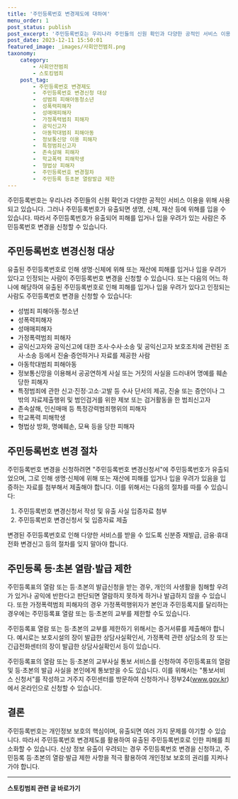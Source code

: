 ```yaml
---
title: '주민등록번호 변경제도에 대하여'
menu_order: 1
post_status: publish
post_excerpt: '주민등록번호는 우리나라 주민들의 신원 확인과 다양한 공적인 서비스 이용을 위해 사용되고 있습니다. 그러나 주민등록번호가 유출되면 생명, 신체, 재산 등에 위해를 입을 수 있습니다. 따라서 주민등록번호가 유출되어 피해를 입거나 입을 우려가 있는 사람은 주민등록번호 변경을 신청할 수 있습니다.'
post_date: 2023-12-11 15:50:01
featured_image: _images/사회안전범죄.png
taxonomy:
    category:
        - 사회안전범죄
        - 스토킹범죄
    post_tag:
        - 주민등록번호 변경제도
        -  주민등록번호 변경신청 대상
        -  성범죄 피해아동청소년
        -  성폭력피해자
        -  성매매피해자
        -  가정폭력범죄 피해자
        -  공익신고자
        -  아동학대범죄 피해아동
        -  정보통신망 이용 피해자
        -  특정범죄신고자
        -  존속살해 피해자
        -  학교폭력 피해학생
        -  형법상 피해자
        -  주민등록번호 변경절차
        -  주민등록 등초본 열람발급 제한
---
```


주민등록번호는 우리나라 주민들의 신원 확인과 다양한 공적인 서비스 이용을 위해 사용되고 있습니다. 그러나 주민등록번호가 유출되면 생명, 신체, 재산 등에 위해를 입을 수 있습니다. 따라서 주민등록번호가 유출되어 피해를 입거나 입을 우려가 있는 사람은 주민등록번호 변경을 신청할 수 있습니다.

## 주민등록번호 변경신청 대상
유출된 주민등록번호로 인해 생명·신체에 위해 또는 재산에 피해를 입거나 입을 우려가 있다고 인정되는 사람이 주민등록번호 변경을 신청할 수 있습니다. 또는 다음의 어느 하나에 해당하여 유출된 주민등록번호로 인해 피해를 입거나 입을 우려가 있다고 인정되는 사람도 주민등록번호 변경을 신청할 수 있습니다:

- 성범죄 피해아동·청소년
- 성폭력피해자
- 성매매피해자
- 가정폭력범죄 피해자
- 공익신고자와 공익신고에 대한 조사·수사·소송 및 공익신고자 보호조치에 관련된 조사·소송 등에서 진술·증언하거나 자료를 제공한 사람
- 아동학대범죄 피해아동
- 정보통신망을 이용해서 공공연하게 사실 또는 거짓의 사실을 드러내어 명예를 훼손당한 피해자
- 특정범죄에 관한 신고·진정·고소·고발 등 수사 단서의 제공, 진술 또는 증언이나 그 밖의 자료제출행위 및 범인검거를 위한 제보 또는 검거활동을 한 범죄신고자
- 존속살해, 인신매매 등 특정강력범죄행위의 피해자
- 학교폭력 피해학생
- 형법상 방화, 명예훼손, 모욕 등을 당한 피해자

## 주민등록번호 변경 절차
주민등록번호 변경을 신청하려면 "주민등록번호 변경신청서"에 주민등록번호가 유출되었으며, 그로 인해 생명·신체에 위해 또는 재산에 피해를 입거나 입을 우려가 있음을 입증하는 자료를 첨부해서 제출해야 합니다. 이를 위해서는 다음의 절차를 따를 수 있습니다:

1. 주민등록번호 변경신청서 작성 및 유출 사실 입증자료 첨부
2. 주민등록번호 변경신청서 및 입증자료 제출

변경된 주민등록번호로 인해 다양한 서비스를 받을 수 있도록 신분증 재발급, 금융·휴대전화 변경신고 등의 절차를 잊지 말아야 합니다.

## 주민등록 등·초본 열람·발급 제한
주민등록표의 열람 또는 등·초본의 발급신청을 받는 경우, 개인의 사생활을 침해할 우려가 있거나 공익에 반한다고 판단되면 열람하지 못하게 하거나 발급하지 않을 수 있습니다. 또한 가정폭력범죄 피해자의 경우 가정폭력행위자가 본인과 주민등록지를 달리하는 경우에는 주민등록표 열람 또는 등·초본의 교부를 제한할 수도 있습니다.

주민등록표 열람 또는 등·초본의 교부를 제한하기 위해서는 증거서류를 제출해야 합니다. 예시로는 보호시설의 장이 발급한 상담사실확인서, 가정폭력 관련 상담소의 장 또는 긴급전화센터의 장이 발급한 상담사실확인서 등이 있습니다.

주민등록표의 열람 또는 등·초본의 교부사실 통보 서비스를 신청하여 주민등록표의 열람 및 등·초본의 발급 사실을 본인에게 통보받을 수도 있습니다. 이를 위해서는 "통보서비스 신청서"를 작성하고 거주지 주민센터를 방문하여 신청하거나 정부24(www.gov.kr)에서 온라인으로 신청할 수 있습니다.

## 결론
주민등록번호는 개인정보 보호의 핵심이며, 유출되면 여러 가지 문제를 야기할 수 있습니다. 따라서 주민등록번호 변경제도를 활용하여 유출된 주민등록번호로 인한 피해를 최소화할 수 있습니다. 신상 정보 유출이 우려되는 경우 주민등록번호 변경을 신청하고, 주민등록 등·초본의 열람·발급 제한 사항을 적극 활용하여 개인정보 보호의 권리를 지켜나가야 합니다.
<!-- wp:separator -->
<hr class="wp-block-separator has-alpha-channel-opacity"/>
<!-- /wp:separator -->

<!-- wp:group {"backgroundColor":"base","layout":{"type":"constrained"}} -->
<div class="wp-block-group has-base-background-color has-background"><!-- wp:paragraph {"align":"center","fontSize":"medium"} -->
<p class="has-text-align-center has-large-font-size"><strong>스토킹범죄 관련 글 바로가기</strong></p>
<!-- /wp:paragraph -->


<!-- wp:latest-posts
{"categories":[{"id":31440,"count":19,"description":"","link":"https://uknowlaw.com/category/%ec%8a%a4%ed%86%a0%ed%82%b9%eb%b2%94%ec%a3%84/","name":"스토킹범죄","slug":"스토킹범죄","taxonomy":"category","parent":0,"meta":[],"_links":{"self":[{"href":"https://uknowlaw.com/wp-json/wp/v2/categories/31440"}],"collection":[{"href":"https://uknowlaw.com/wp-json/wp/v2/categories"}],"about":[{"href":"https://uknowlaw.com/wp-json/wp/v2/taxonomies/category"}],"wp:post_type":[{"href":"https://uknowlaw.com/wp-json/wp/v2/posts?categories=31440"}],"curies":[{"name":"wp","href":"https://api.w.org/{rel}","templated":true}]}}],"postsToShow":100,"excerptLength":28,"postLayout":"grid","columns":2,"featuredImageAlign":"left","featuredImageSizeSlug":"large","fontSize":"small"} /--></div>
<!-- /wp:group -->